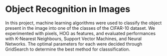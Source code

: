 # Object Recognition in Images

In this project, machine learning algorithms were used to classify the object present in the image into one of the classes of the CIFAR-10 dataset.
We experimented with pixels, HOG as features, and evaluated performances with K-Nearest Neighbours, Support Vector Machines, and Neural Networks. The optimal parameters for each were decided through GridSearch to determine the best method for classsification.  
